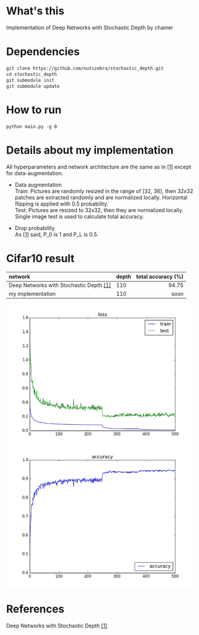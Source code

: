 # What's this
Implementation of Deep Networks with Stochastic Depth by chainer  

# Dependencies

    git clone https://github.com/nutszebra/stochastic_depth.git
    cd stochastic_depth
    git submodule init
    git submodule update

# How to run
    python main.py -g 0

# Details about my implementation
All hyperparameters and network architecture are the same as in [[1]][Paper] except for data-augmentation.  
* Data augmentation  
Train: Pictures are randomly resized in the range of [32, 36], then 32x32 patches are extracted randomly and are normalized locally. Horizontal flipping is applied with 0.5 probability.  
Test: Pictures are resized to 32x32, then they are normalized locally. Single image test is used to calculate total accuracy.  

* Drop probability  
As [[1]][Paper] said, P_0 is 1 and P_L is 0.5.


# Cifar10 result
| network                                           | depth  | total accuracy (%) |
|:--------------------------------------------------|--------|-------------------:|
| Deep Networks with Stochastic Depth [[1]][Paper]  | 110    | 94.75              |
| my implementation                                 | 110    | soon               |

<img src="https://github.com/nutszebra/stochastic_depth/blob/master/loss.jpg" alt="loss" title="loss">
<img src="https://github.com/nutszebra/stochastic_depth/blob/master/accuracy.jpg" alt="total accuracy" title="total accuracy">

# References  
Deep Networks with Stochastic Depth [[1]][Paper]

[paper]: https://arxiv.org/abs/1603.09382 "Paper"
